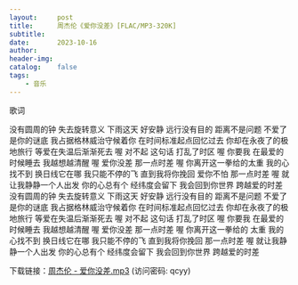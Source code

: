 ```yaml
---
layout:     post
title:      周杰伦《爱你没差》[FLAC/MP3-320K]
subtitle:  
date:       2023-10-16
author:     
header-img:
catalog:    false
tags:
    - 音乐
---
```

歌词

没有圆周的钟
失去旋转意义
下雨这天 好安静
远行没有目的
距离不是问题
不爱了 是你的谜底
我占据格林威治守候着你
在时间标准起点回忆过去
你却在永夜了的极地旅行
等爱在失温后渐渐死去
喔 对不起
这句话 打乱了时区
喔 你要我 在最爱的时候睡去
我越想越清醒
喔 爱你没差 那一点时差 喔
你离开这一拳给的太重
我的心找不到
换日线它在哪
我只能不停的飞
直到我将你挽回
爱你不怕 那一点时差 喔
就让我静静一个人出发
你的心总有个
经纬度会留下
我会回到你世界
跨越爱的时差
没有圆周的钟
失去旋转意义
下雨这天 好安静
远行没有目的
距离不是问题
不爱了 是你的谜底
我占据格林威治守候着你
在时间标准起点回忆过去
你却在永夜了的极地旅行
等爱在失温后渐渐死去
喔 对不起 这句话
打乱了时区
喔 你要我 在最爱的时候睡去
我越想越清醒
喔 爱你没差
那一点时差 喔
你离开这一拳给的 太重
我的心找不到
换日线它在哪
我只能不停的飞
直到我将你挽回
那一点时差 喔
就让我静静一个人出发
你的心总有个
经纬度会留下
我会回到你世界
跨越爱的时差

下载链接：<a href="https://url89.ctfile.com/f/49227189-959972493-bf8f75?p=qcyy" target="_blank">周杰伦 - 爱你没差.mp3</a> (访问密码: qcyy)<br/>
